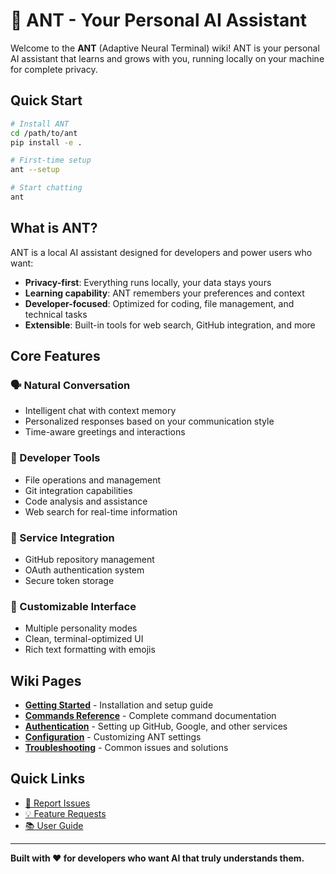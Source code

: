 # 🐜 ANT - Your Personal AI Assistant

Welcome to the **ANT** (Adaptive Neural Terminal) wiki! ANT is your personal AI assistant that learns and grows with you, running locally on your machine for complete privacy.

## Quick Start

```bash
# Install ANT
cd /path/to/ant
pip install -e .

# First-time setup
ant --setup

# Start chatting
ant
```

## What is ANT?

ANT is a local AI assistant designed for developers and power users who want:
- **Privacy-first**: Everything runs locally, your data stays yours
- **Learning capability**: ANT remembers your preferences and context
- **Developer-focused**: Optimized for coding, file management, and technical tasks
- **Extensible**: Built-in tools for web search, GitHub integration, and more

## Core Features

### 🗣️ Natural Conversation
- Intelligent chat with context memory
- Personalized responses based on your communication style
- Time-aware greetings and interactions

### 🔧 Developer Tools
- File operations and management
- Git integration capabilities
- Code analysis and assistance
- Web search for real-time information

### 🔐 Service Integration
- GitHub repository management
- OAuth authentication system
- Secure token storage

### 🎨 Customizable Interface
- Multiple personality modes
- Clean, terminal-optimized UI
- Rich text formatting with emojis

## Wiki Pages

- **[Getting Started](Getting-Started)** - Installation and setup guide
- **[Commands Reference](Commands-Reference)** - Complete command documentation
- **[Authentication](Authentication)** - Setting up GitHub, Google, and other services
- **[Configuration](Configuration)** - Customizing ANT settings
- **[Troubleshooting](Troubleshooting)** - Common issues and solutions

## Quick Links

- [🐛 Report Issues](https://github.com/seheart/ant/issues)
- [💡 Feature Requests](https://github.com/seheart/ant/issues/new?template=feature_request.md)
- [📚 User Guide](https://github.com/seheart/ant/blob/main/docs/USER_GUIDE.md)

---
**Built with ❤️ for developers who want AI that truly understands them.**